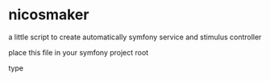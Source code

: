 # nicosmaker

a little script to create automatically symfony service and stimulus controller

place this file in your symfony project root

type 
